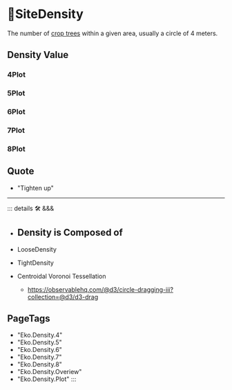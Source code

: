 # 🔻<via>SiteDensity</via>

The number of [crop trees](/Glossary/glossary#crop-tree) within a given area, usually a circle of 4 meters.

## Density Value

### 4Plot

### 5Plot

### 6Plot

### 7Plot

### 8Plot

## Quote

- "Tighten up"

---

<!-- =================================================== -->
<!-- =================================================== -->
<!-- =================================================== -->
<!-- =================================================== -->
<!-- =================================================== -->
::: details 🛠 <dev>&&&</dev>

- Density is Composed of
    - 
- LooseDensity
- TightDensity

- Centroidal Voronoi Tessellation
    - <https://observablehq.com/@d3/circle-dragging-iii?collection=@d3/d3-drag>

<h2>PageTags</h2>

- "Eko.Density.4"
- "Eko.Density.5"
- "Eko.Density.6"
- "Eko.Density.7"
- "Eko.Density.8"
- "Eko.Density.Overiew"
- "Eko.Density.Plot"
:::
